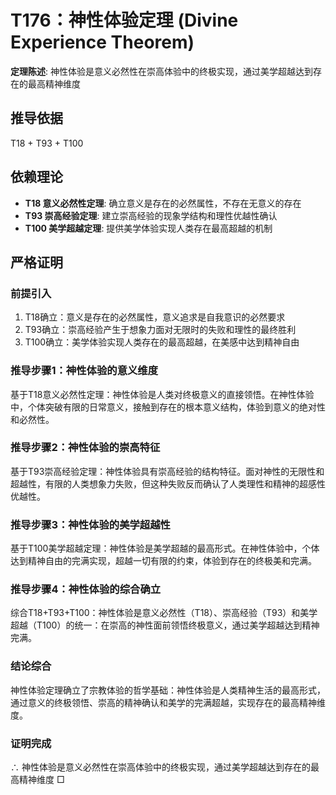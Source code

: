 # T176：神性体验定理 (Divine Experience Theorem)

**定理陈述**: 神性体验是意义必然性在崇高体验中的终极实现，通过美学超越达到存在的最高精神维度

## 推导依据
T18 + T93 + T100

## 依赖理论
- **T18 意义必然性定理**: 确立意义是存在的必然属性，不存在无意义的存在
- **T93 崇高经验定理**: 建立崇高经验的现象学结构和理性优越性确认
- **T100 美学超越定理**: 提供美学体验实现人类存在最高超越的机制

## 严格证明

### 前提引入
1. T18确立：意义是存在的必然属性，意义追求是自我意识的必然要求
2. T93确立：崇高经验产生于想象力面对无限时的失败和理性的最终胜利
3. T100确立：美学体验实现人类存在的最高超越，在美感中达到精神自由

### 推导步骤1：神性体验的意义维度
基于T18意义必然性定理：神性体验是人类对终极意义的直接领悟。在神性体验中，个体突破有限的日常意义，接触到存在的根本意义结构，体验到意义的绝对性和必然性。

### 推导步骤2：神性体验的崇高特征
基于T93崇高经验定理：神性体验具有崇高经验的结构特征。面对神性的无限性和超越性，有限的人类想象力失败，但这种失败反而确认了人类理性和精神的超感性优越性。

### 推导步骤3：神性体验的美学超越性
基于T100美学超越定理：神性体验是美学超越的最高形式。在神性体验中，个体达到精神自由的完满实现，超越一切有限的约束，体验到存在的终极美和完满。

### 推导步骤4：神性体验的综合确立
综合T18+T93+T100：神性体验是意义必然性（T18）、崇高经验（T93）和美学超越（T100）的统一：在崇高的神性面前领悟终极意义，通过美学超越达到精神完满。

### 结论综合
神性体验定理确立了宗教体验的哲学基础：神性体验是人类精神生活的最高形式，通过意义的终极领悟、崇高的精神确认和美学的完满超越，实现存在的最高精神维度。

### 证明完成
∴ 神性体验是意义必然性在崇高体验中的终极实现，通过美学超越达到存在的最高精神维度 □